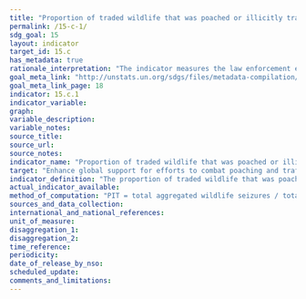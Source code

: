 ```yaml
---
title: "Proportion of traded wildlife that was poached or illicitly trafficked"
permalink: /15-c-1/
sdg_goal: 15
layout: indicator
target_id: 15.c
has_metadata: true
rationale_interpretation: "The indicator measures the law enforcement effort to combat poaching and illegal trafficking of protected species of flora and fauna, with seizures representing law enforcement action. Since trends in seizures are meaningless without some indication of trends in demand, import and export permits issued (required under CITES) are used as an indicator of legal market demand. \nComparing seizures of wildlife and wildlife products and legal trade intends to measure the last part of the target \"address both demand and supply of illegal wildlife products\"."
goal_meta_link: "http://unstats.un.org/sdgs/files/metadata-compilation/Metadata-Goal-15.pdf"
goal_meta_link_page: 18
indicator: 15.c.1
indicator_variable: 
graph: 
variable_description: 
variable_notes: 
source_title: 
source_url: 
source_notes: 
indicator_name: "Proportion of traded wildlife that was poached or illicitly trafficked"
target: "Enhance global support for efforts to combat poaching and trafficking of protected species, including by increasing the capacity of local communities to pursue sustainable livelihood opportunities."
indicator_definition: "The proportion of traded wildlife that was poached or illicitly trafficked is defined as the proportion of total wildlife seizures to the total wildlife traded as evidenced by export permits issued. The different wildlife products traded and seized are compared by applying an aggregation measure. \nConcepts: \nWildlife is defined as protected wild species of flora and fauna which are legally traded and included in the CITES Appendices. With the exception of Appendix I species, most protected wildlife is legally traded. \nPoaching is defined as the illegal taking of wildlife for the purposes of international trade. \nIllicit trafficking is defined as illegal import or export of wildlife. \nExport Permits are required to export CITES-listed wildlife by every Member State (defined in Article VI of CITES, which regulates the information export permit shall contain and in Resolution Conf. 8.5, in which the Conference of the Parties to the Convention agreed on the information to be included in an export permitiv). \nSeizures are the result of confiscation of wildlife or wildlife products by national law enforcement authorities. Seizures occur when law enforcement authorities have suspicion that the wildlife or wildlife product they encounter is obtained or trafficked illegally. Depending on where, when and why national law enforcement authorities seize wildlife and wildlife products, the information about the seized items corresponds more or less to the variables defined by CITES in the export permit. A minimum prerequisite of a seizure report is naming the species (or lowest taxonomic level possible) of the seized specimen. Also the quantity of specimens and the unit of measure are ideally included, as well as the trade term defining the product that is seized. \nAggregation measure. The weight and number of seizures cannot be used as an indicator of poaching, because it is meaningless to compare or add the different wildlife products. Since legal trade does occur among all species products, including those listed on CITES Appendix I, it is possible to derive standard prices from import records in a common market and to determine, for example, what the relative value of rosewood is as compared to dried seahorses."
actual_indicator_available: 
method_of_computation: "PIT = total aggregated wildlife seizures / total aggregated wildlife export permits issued \n\n Aggregation: defining a common matrix to aggregate wildlife seizures related to different species. \nFor the purpose of calculating an aggregated figure import and expert prices are associated to each species. \n\n see report for further information on methodology and formulas."
sources_and_data_collection: 
international_and_national_references: 
unit_of_measure: 
disaggregation_1: 
disaggregation_2: 
time_reference: 
periodicity: 
date_of_release_by_nso: 
scheduled_update: 
comments_and_limitations: 
---
```


